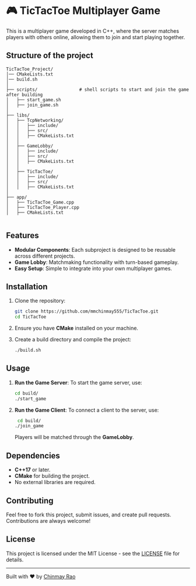 # 🎮 TicTacToe Multiplayer Game

This is a multiplayer game developed in C++, where the server matches players with others online, allowing them to join and start playing together.

## Structure of the project

```
TicTacToe_Project/
│── CMakeLists.txt
│── build.sh
│
├── scripts/                # shell scripts to start and join the game after building
│   ├── start_game.sh
│   ├── join_game.sh
│
├── libs/
│   ├── TcpNetworking/
│   │   ├── include/
│   │   ├── src/
│   │   ├── CMakeLists.txt
│   │
│   ├── GameLobby/
│   │   ├── include/
│   │   ├── src/
│   │   ├── CMakeLists.txt
│   │
│   ├── TicTacToe/
│   │   ├── include/
│   │   ├── src/
│   │   ├── CMakeLists.txt
│
├── app/
│   ├── TicTacToe_Game.cpp
│   ├── TicTacToe_Player.cpp
│   ├── CMakeLists.txt


```

## Features

- **Modular Components**: Each subproject is designed to be reusable across different projects.
- **Game Lobby**: Matchmaking functionality with turn-based gameplay.
- **Easy Setup**: Simple to integrate into your own multiplayer games.

## Installation

1. Clone the repository:
    ```bash
    git clone https://github.com/mmchinmay555/TicTacToe.git
    cd TicTacToe
    ```

2. Ensure you have **CMake** installed on your machine.

3. Create a build directory and compile the project:
    ```bash
    ./build.sh
    ```

## Usage

1. **Run the Game Server**:
    To start the game server, use:
    ```bash
    cd build/
    ./start_game
    ```

2. **Run the Game Client**:
    To connect a client to the server, use:
    ```bash
     cd build/
    ./join_game
    ```

    Players will be matched through the **GameLobby**.

## Dependencies

- **C++17** or later.
- **CMake** for building the project.
- No external libraries are required.

## Contributing

Feel free to fork this project, submit issues, and create pull requests. Contributions are always welcome!

## License

This project is licensed under the MIT License - see the [LICENSE](LICENSE) file for details.

---

Built with ❤️ by [Chinmay Rao](https://github.com/mmchinmay555)


